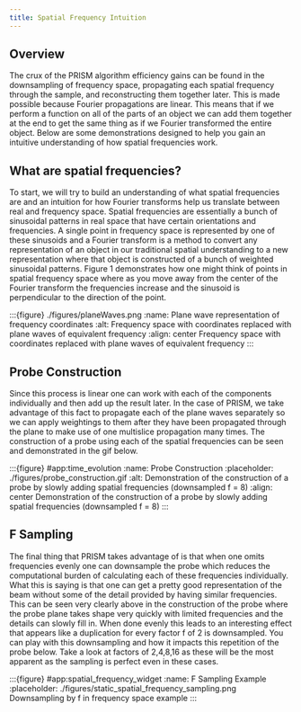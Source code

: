 ```yaml
---
title: Spatial Frequency Intuition
---
```


## Overview
The crux of the PRISM algorithm efficiency gains can be found in the downsampling of frequency space, propagating each spatial frequency through the sample, and reconstructing them together later. This is made possible because Fourier propagations are linear. This means that if we perform a function on all of the parts of an object we can add them together at the end to get the same thing as if we Fourier transformed the entire object. Below are some demonstrations designed to help you gain an intuitive understanding of how spatial frequencies work.

## What are spatial frequencies?
To start, we will try to build an understanding of what spatial frequencies are and an intuition for how Fourier transforms help us translate between real and frequency space. Spatial frequencies are essentially a bunch of sinusoidal patterns in real space that have certain orientations and frequencies. A single point in frequency space is represented by one of these sinusoids and a Fourier transform is a method to convert any representation of an object in our traditional spatial understanding to a new representation where that object is constructed of a bunch of weighted sinusoidal patterns. Figure 1 demonstrates how one might think of points in spatial frequency space where as you move away from the center of the Fourier transform the frequencies increase and the sinusoid is perpendicular to the direction of the point.


:::{figure} ./figures/planeWaves.png
:name: Plane wave representation of frequency coordinates
:alt: Frequency space with coordinates replaced with plane waves of equivalent frequency
:align: center
Frequency space with coordinates replaced with plane waves of equivalent frequency
:::

## Probe Construction
Since this process is linear one can work with each of the components individually and then add up the result later. In the case of PRISM, we take advantage of this fact to propagate each of the plane waves separately so we can apply weightings to them after they have been propagated through the plane to make use of one multislice propagation many times. The construction of a probe using each of the spatial frequencies can be seen and demonstrated in the gif below.

:::{figure} #app:time_evolution
:name: Probe Construction
:placeholder: ./figures/probe_construction.gif
:alt: Demonstration of the construction of a probe by slowly adding spatial frequencies (downsampled f = 8)
:align: center
Demonstration of the construction of a probe by slowly adding spatial frequencies (downsampled f = 8)
:::

## F Sampling
The final thing that PRISM takes advantage of is that when one omits frequencies evenly one can downsample the probe which reduces the computational burden of calculating each of these frequencies individually. What this is saying is that one can get a pretty good representation of the beam without some of the detail provided by having similar frequencies. This can be seen very clearly above in the construction of the probe where the probe plane takes shape very quickly with limited frequencies and the details can slowly fill in. When done evenly this leads to an interesting effect that appears like a duplication for every factor f of 2 is downsampled. You can play with this downsampling and how it impacts this repetition of the probe below. Take a look at factors of 2,4,8,16 as these will be the most apparent as the sampling is perfect even in these cases.

:::{figure} #app:spatial_frequency_widget
:name: F Sampling Example
:placeholder: ./figures/static_spatial_frequency_sampling.png
Downsampling by f in frequency space example
:::

